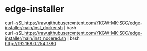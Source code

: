 # edge-installer
  
curl -sSL https://raw.githubusercontent.com/YKGW-MK-SCC/edge-installer/main/inst_docker.sh | bash  
curl -sSL https://raw.githubusercontent.com/YKGW-MK-SCC/edge-installer/main/inst_nodered.sh | bash  
http://192.168.0.254:1880  
